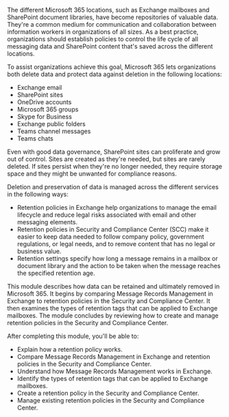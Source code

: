 The different Microsoft 365 locations, such as Exchange mailboxes and SharePoint document libraries, have become repositories of valuable data. They're a common medium for communication and collaboration between information workers in organizations of all sizes. As a best practice, organizations should establish policies to control the life cycle of all messaging data and SharePoint content that's saved across the different locations.

To assist organizations achieve this goal, Microsoft 365 lets organizations both delete data and protect data against deletion in the following locations:

 -  Exchange email
 -  SharePoint sites
 -  OneDrive accounts
 -  Microsoft 365 groups
 -  Skype for Business
 -  Exchange public folders
 -  Teams channel messages
 -  Teams chats

Even with good data governance, SharePoint sites can proliferate and grow out of control. Sites are created as they're needed, but sites are rarely deleted. If sites persist when they're no longer needed, they require storage space and they might be unwanted for compliance reasons.

Deletion and preservation of data is managed across the different services in the following ways:

 -  Retention policies in Exchange help organizations to manage the email lifecycle and reduce legal risks associated with email and other messaging elements.
 -  Retention policies in Security and Compliance Center (SCC) make it easier to keep data needed to follow company policy, government regulations, or legal needs, and to remove content that has no legal or business value.
 -  Retention settings specify how long a message remains in a mailbox or document library and the action to be taken when the message reaches the specified retention age.

This module describes how data can be retained and ultimately removed in Microsoft 365. It begins by comparing Message Records Management in Exchange to retention policies in the Security and Compliance Center. It then examines the types of retention tags that can be applied to Exchange mailboxes. The module concludes by reviewing how to create and manage retention policies in the Security and Compliance Center.

After completing this module, you'll be able to:

 -  Explain how a retention policy works.
 -  Compare Message Records Management in Exchange and retention policies in the Security and Compliance Center.
 -  Understand how Message Records Management works in Exchange.
 -  Identify the types of retention tags that can be applied to Exchange mailboxes.
 -  Create a retention policy in the Security and Compliance Center.
 -  Manage existing retention policies in the Security and Compliance Center.
